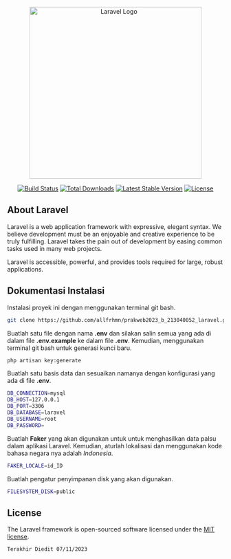 <p align="center"><a href="https://laravel.com" target="_blank"><img src="https://raw.githubusercontent.com/laravel/art/master/logo-lockup/5%20SVG/2%20CMYK/1%20Full%20Color/laravel-logolockup-cmyk-red.svg" width="400" alt="Laravel Logo"></a></p>

<p align="center">
<a href="https://github.com/laravel/framework/actions"><img src="https://github.com/laravel/framework/workflows/tests/badge.svg" alt="Build Status"></a>
<a href="https://packagist.org/packages/laravel/framework"><img src="https://img.shields.io/packagist/dt/laravel/framework" alt="Total Downloads"></a>
<a href="https://packagist.org/packages/laravel/framework"><img src="https://img.shields.io/packagist/v/laravel/framework" alt="Latest Stable Version"></a>
<a href="https://packagist.org/packages/laravel/framework"><img src="https://img.shields.io/packagist/l/laravel/framework" alt="License"></a>
</p>

## About Laravel

Laravel is a web application framework with expressive, elegant syntax. We believe development must be an enjoyable and creative experience to be truly fulfilling. Laravel takes the pain out of development by easing common tasks used in many web projects.

Laravel is accessible, powerful, and provides tools required for large, robust applications.

## Dokumentasi Instalasi
Instalasi proyek ini dengan menggunakan terminal git bash.
```bash
git clone https://github.com/allfrhmn/prakweb2023_b_213040052_laravel.git project-name
```

Buatlah satu file dengan nama **.env** dan silakan salin semua yang ada di dalam file **.env.example** ke dalam file **.env**. Kemudian, menggunakan terminal git bash untuk generasi kunci baru.

```bash
php artisan key:generate
```

Buatlah satu basis data dan sesuaikan namanya dengan konfigurasi yang ada di file **.env**.

```bash
DB_CONNECTION=mysql
DB_HOST=127.0.0.1
DB_PORT=3306
DB_DATABASE=laravel
DB_USERNAME=root
DB_PASSWORD=
```

Buatlah **Faker** yang akan digunakan untuk untuk menghasilkan data palsu dalam aplikasi Laravel. Kemudian, aturlah lokalisasi dan menggunakan kode bahasa negara nya adalah _Indonesia_.
```bash
FAKER_LOCALE=id_ID
```

Buatlah pengatur penyimpanan disk yang akan digunakan.
```bash
FILESYSTEM_DISK=public
```

## License

The Laravel framework is open-sourced software licensed under the [MIT license](https://opensource.org/licenses/MIT).

`Terakhir Diedit 07/11/2023`